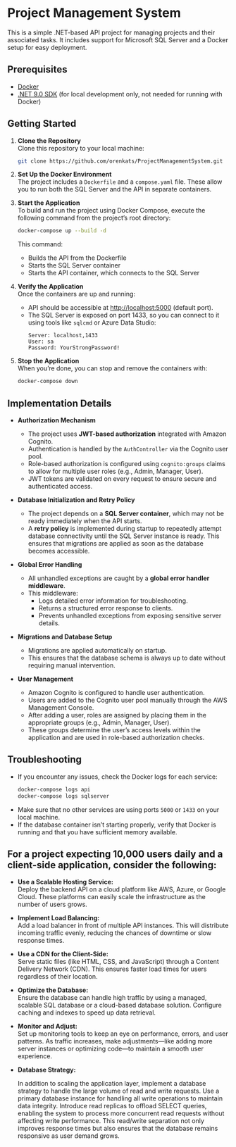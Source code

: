 # Project Management System

This is a simple .NET-based API project for managing projects and their associated tasks. It includes support for Microsoft SQL Server and a Docker setup for easy deployment.

## Prerequisites

- [Docker](https://docs.docker.com/get-docker/)
- [.NET 9.0 SDK](https://dotnet.microsoft.com/download/dotnet/9.0) (for local development only, not needed for running with Docker)

## Getting Started

1. **Clone the Repository**  
   Clone this repository to your local machine:
   ```bash
   git clone https://github.com/orenkats/ProjectManagementSystem.git
   ```

2. **Set Up the Docker Environment**  
   The project includes a `Dockerfile` and a `compose.yaml` file. These allow you to run both the SQL Server and the API in separate containers.

3. **Start the Application**  
   To build and run the project using Docker Compose, execute the following command from the project’s root directory:
   ```bash
   docker-compose up --build -d
   ```
   This command:
    - Builds the API from the Dockerfile
    - Starts the SQL Server container
    - Starts the API container, which connects to the SQL Server

4. **Verify the Application**  
   Once the containers are up and running:
    - API should be accessible at [http://localhost:5000](http://localhost:5000) (default port).
    - The SQL Server is exposed on port 1433, so you can connect to it using tools like `sqlcmd` or Azure Data Studio:
      ```
      Server: localhost,1433
      User: sa
      Password: YourStrongPassword!
      ```

5. **Stop the Application**  
   When you’re done, you can stop and remove the containers with:
   ```bash
   docker-compose down
   ```

## Implementation Details

- **Authorization Mechanism**
    - The project uses **JWT-based authorization** integrated with Amazon Cognito.
    - Authentication is handled by the `AuthController` via the Cognito user pool.
    - Role-based authorization is configured using `cognito:groups` claims to allow for multiple user roles (e.g., Admin, Manager, User).
    - JWT tokens are validated on every request to ensure secure and authenticated access.

- **Database Initialization and Retry Policy**
    - The project depends on a **SQL Server container**, which may not be ready immediately when the API starts.
    - A **retry policy** is implemented during startup to repeatedly attempt database connectivity until the SQL Server instance is ready. This ensures that migrations are applied as soon as the database becomes accessible.

- **Global Error Handling**
    - All unhandled exceptions are caught by a **global error handler middleware**.
    - This middleware:
        - Logs detailed error information for troubleshooting.
        - Returns a structured error response to clients.
        - Prevents unhandled exceptions from exposing sensitive server details.

- **Migrations and Database Setup**
    - Migrations are applied automatically on startup.
    - This ensures that the database schema is always up to date without requiring manual intervention.

- **User Management**
    - Amazon Cognito is configured to handle user authentication.
    - Users are added to the Cognito user pool manually through the AWS Management Console.
    - After adding a user, roles are assigned by placing them in the appropriate groups (e.g., Admin, Manager, User).
    - These groups determine the user’s access levels within the application and are used in role-based authorization checks.

## Troubleshooting

- If you encounter any issues, check the Docker logs for each service:
  ```bash
  docker-compose logs api
  docker-compose logs sqlserver
  ```
- Make sure that no other services are using ports `5000` or `1433` on your local machine.
- If the database container isn’t starting properly, verify that Docker is running and that you have sufficient memory available.

## For a project expecting 10,000 users daily and a client-side application, consider the following:

- **Use a Scalable Hosting Service:**  
  Deploy the backend API on a cloud platform like AWS, Azure, or Google Cloud. These platforms can easily scale the infrastructure as the number of users grows.

- **Implement Load Balancing:**  
  Add a load balancer in front of multiple API instances. This will distribute incoming traffic evenly, reducing the chances of downtime or slow response times.

- **Use a CDN for the Client-Side:**  
  Serve static files (like HTML, CSS, and JavaScript) through a Content Delivery Network (CDN). This ensures faster load times for users regardless of their location.

- **Optimize the Database:**  
  Ensure the database can handle high traffic by using a managed, scalable SQL database or a cloud-based database solution. Configure caching and indexes to speed up data retrieval.

- **Monitor and Adjust:**  
  Set up monitoring tools to keep an eye on performance, errors, and user patterns. As traffic increases, make adjustments—like adding more server instances or optimizing code—to maintain a smooth user experience.

- **Database Strategy:**
  
  In addition to scaling the application layer, implement a database strategy to handle the large volume of read and write requests. Use a primary database instance for handling all write operations to maintain data 
  integrity. Introduce read replicas to offload SELECT queries, enabling the system to process more concurrent read requests without affecting write performance. This read/write separation not only improves response 
  times but also ensures that the database remains responsive as user demand grows.